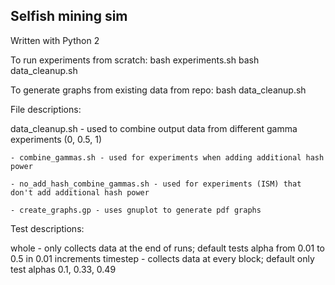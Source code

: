 Selfish mining sim
-------------------
Written with Python 2

To run experiments from scratch:
bash experiments.sh
bash data_cleanup.sh

To generate graphs from existing data from repo:
bash data_cleanup.sh


File descriptions:

data_cleanup.sh - used to combine output data from different gamma experiments (0, 0.5, 1)
	
	- combine_gammas.sh - used for experiments when adding additional hash power
	
	- no_add_hash_combine_gammas.sh - used for experiments (ISM) that don't add additional hash power
	
	- create_graphs.gp - uses gnuplot to generate pdf graphs

Test descriptions:

whole - only collects data at the end of runs; default tests alpha from 0.01 to 0.5 in 0.01 increments
timestep - collects data at every block; default only test alphas 0.1, 0.33, 0.49

